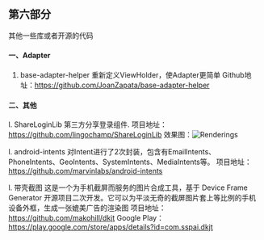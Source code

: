 
## 第六部分  
其他一些库或者开源的代码  

#### 一、Adapter  
1. base-adapter-helper
重新定义ViewHolder，使Adapter更简单
Github地址：https://github.com/JoanZapata/base-adapter-helper

#### 二、其他
l. ShareLoginLib
第三方分享登录组件.
项目地址：https://github.com/lingochamp/ShareLoginLib
效果图：![Renderings](https://camo.githubusercontent.com/43cfe8ff22dfb37695ecd74bcbd746ed6c250d75/687474703a2f2f37786a62367a2e636f6d312e7a302e676c622e636c6f7564646e2e636f6d2f73637265656e73686f742e706e67)

l. android-intents
对Intent进行了2次封装，包含有EmailIntents、PhoneIntents、GeoIntents、SystemIntents、MediaIntents等。
项目地址：https://github.com/marvinlabs/android-intents

l. 带壳截图
这是一个为手机截屏而服务的图片合成工具，基于 Device Frame Generator 开源项目二次开发。它可以为平淡无奇的截屏图片套上等比例的手机设备外框，生成一张媲美广告的渲染图
项目地址：https://github.com/makohill/dkjt
Google Play：https://play.google.com/store/apps/details?id=com.sspai.dkjt
